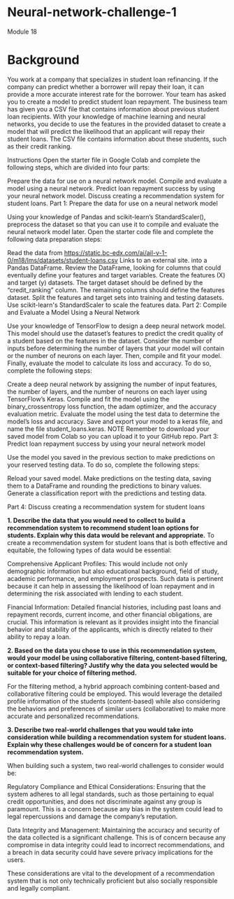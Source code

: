 # Neural-network-challenge-1

Module 18

# Background

You work at a company that specializes in student loan refinancing. If the company can predict whether a borrower will repay their loan, it can provide a more accurate interest rate for the borrower. Your team has asked you to create a model to predict student loan repayment. The business team has given you a CSV file that contains information about previous student loan recipients. With your knowledge of machine learning and neural networks, you decide to use the features in the provided dataset to create a model that will predict the likelihood that an applicant will repay their student loans. The CSV file contains information about these students, such as their credit ranking.

Instructions Open the starter file in Google Colab and complete the following steps, which are divided into four parts:

Prepare the data for use on a neural network model.
Compile and evaluate a model using a neural network.
Predict loan repayment success by using your neural network model.
Discuss creating a recommendation system for student loans.
Part 1: Prepare the data for use on a neural network model

Using your knowledge of Pandas and scikit-learn’s StandardScaler(), preprocess the dataset so that you can use it to compile and evaluate the neural network model later. Open the starter code file and complete the following data preparation steps:

Read the data from https://static.bc-edx.com/ai/ail-v-1-0/m18/lms/datasets/student-loans.csv Links to an external site. into a Pandas DataFrame. Review the DataFrame, looking for columns that could eventually define your features and target variables.
Create the features (X) and target (y) datasets. The target dataset should be defined by the “credit_ranking” column. The remaining columns should define the features dataset.
Split the features and target sets into training and testing datasets.
Use scikit-learn's StandardScaler to scale the features data.
Part 2: Compile and Evaluate a Model Using a Neural Network

Use your knowledge of TensorFlow to design a deep neural network model. This model should use the dataset’s features to predict the credit quality of a student based on the features in the dataset. Consider the number of inputs before determining the number of layers that your model will contain or the number of neurons on each layer. Then, compile and fit your model. Finally, evaluate the model to calculate its loss and accuracy. To do so, complete the following steps:

Create a deep neural network by assigning the number of input features, the number of layers, and the number of neurons on each layer using TensorFlow’s Keras.
Compile and fit the model using the binary_crossentropy loss function, the adam optimizer, and the accuracy evaluation metric.
Evaluate the model using the test data to determine the model’s loss and accuracy.
Save and export your model to a keras file, and name the file student_loans.keras. NOTE Remember to download your saved model from Colab so you can upload it to your GitHub repo.
Part 3: Predict loan repayment success by using your neural network model

Use the model you saved in the previous section to make predictions on your reserved testing data. To do so, complete the following steps:

Reload your saved model.
Make predictions on the testing data, saving them to a DataFrame and rounding the predictions to binary values.
Generate a classification report with the predictions and testing data.


Part 4: Discuss creating a recommendation system for student loans

**1. Describe the data that you would need to collect to build a recommendation system to recommend student loan options for students. Explain why this data would be relevant and appropriate.**
To create a recommendation system for student loans that is both effective and equitable, the following types of data would be essential:

Comprehensive Applicant Profiles: This would include not only demographic information but also educational background, field of study, academic performance, and employment prospects. Such data is pertinent because it can help in assessing the likelihood of loan repayment and in determining the risk associated with lending to each student.

Financial Information: Detailed financial histories, including past loans and repayment records, current income, and other financial obligations, are crucial. This information is relevant as it provides insight into the financial behavior and stability of the applicants, which is directly related to their ability to repay a loan.

**2. Based on the data you chose to use in this recommendation system, would your model be using collaborative filtering, content-based filtering, or context-based filtering? Justify why the data you selected would be suitable for your choice of filtering method.**

For the filtering method, a hybrid approach combining content-based and collaborative filtering could be employed. This would leverage the detailed profile information of the students (content-based) while also considering the behaviors and preferences of similar users (collaborative) to make more accurate and personalized recommendations.

**3. Describe two real-world challenges that you would take into consideration while building a recommendation system for student loans. Explain why these challenges would be of concern for a student loan recommendation system.**

   
When building such a system, two real-world challenges to consider would be:

Regulatory Compliance and Ethical Considerations: Ensuring that the system adheres to all legal standards, such as those pertaining to equal credit opportunities, and does not discriminate against any group is paramount. This is a concern because any bias in the system could lead to legal repercussions and damage the company’s reputation.

Data Integrity and Management: Maintaining the accuracy and security of the data collected is a significant challenge. This is of concern because any compromise in data integrity could lead to incorrect recommendations, and a breach in data security could have severe privacy implications for the users.

These considerations are vital to the development of a recommendation system that is not only technically proficient but also socially responsible and legally compliant.
